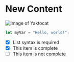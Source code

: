 # New Content

![Image of Yaktocat](https://octodex.github.com/images/yaktocat.png)

``` javascript
let myVar = "Hello, world!";
```

- [x] List syntax is required
- [x] This item is complete
- [ ] This item is not complete

